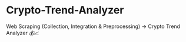 # Crypto-Trend-Analyzer
Web Scraping (Collection, Integration &amp; Preprocessing) -> Crypto Trend Analyzer 💰📈

